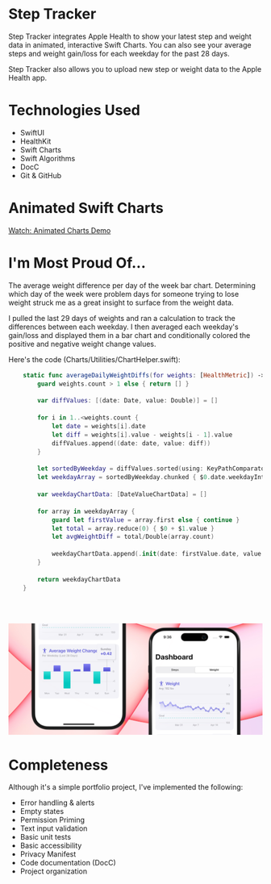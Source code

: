 # Step Tracker
Step Tracker integrates Apple Health to show your latest step and weight data in animated, interactive Swift Charts. You can also see your average steps and weight gain/loss for each weekday for the past 28 days.

Step Tracker also allows you to upload new step or weight data to the Apple Health app.

# Technologies Used
* SwiftUI
* HealthKit
* Swift Charts
* Swift Algorithms
* DocC
* Git & GitHub

# Animated Swift Charts
[Watch: Animated Charts Demo](https://github.com/kubamilcarz/step-counter-app/blob/59fa57fb9dd91bf3b838f5fdb29e060cf07702c4/readme-assets/readme-animated-charts.mov)

# I'm Most Proud Of...
The average weight difference per day of the week bar chart. Determining which day of the week were problem days for someone trying to lose weight struck me as a great insight to surface from the weight data. 

I pulled the last 29 days of weights and ran a calculation to track the differences between each weekday. I then averaged each weekday's gain/loss and displayed them in a bar chart and conditionally colored the positive and negative weight change values.

Here's the code (Charts/Utilities/ChartHelper.swift):

```swift
    static func averageDailyWeightDiffs(for weights: [HealthMetric]) -> [DateValueChartData] {
        guard weights.count > 1 else { return [] }

        var diffValues: [(date: Date, value: Double)] = []
        
        for i in 1..<weights.count {
            let date = weights[i].date
            let diff = weights[i].value - weights[i - 1].value
            diffValues.append((date: date, value: diff))
        }
        
        let sortedByWeekday = diffValues.sorted(using: KeyPathComparator(\.date.weekdayInt))
        let weekdayArray = sortedByWeekday.chunked { $0.date.weekdayInt == $1.date.weekdayInt }
        
        var weekdayChartData: [DateValueChartData] = []
        
        for array in weekdayArray {
            guard let firstValue = array.first else { continue }
            let total = array.reduce(0) { $0 + $1.value }
            let avgWeightDiff = total/Double(array.count)
            
            weekdayChartData.append(.init(date: firstValue.date, value: avgWeightDiff))
        }
        
        return weekdayChartData
    }
```
<br>
</br>

![readme-weight-diff](https://github.com/kubamilcarz/step-counter-app/blob/59fa57fb9dd91bf3b838f5fdb29e060cf07702c4/readme-assets/readme-weight-diff.png)


# Completeness
Although it's a simple portfolio project, I've implemented the following:
* Error handling & alerts
* Empty states
* Permission Priming
* Text input validation
* Basic unit tests
* Basic accessibility
* Privacy Manifest
* Code documentation (DocC)
* Project organization